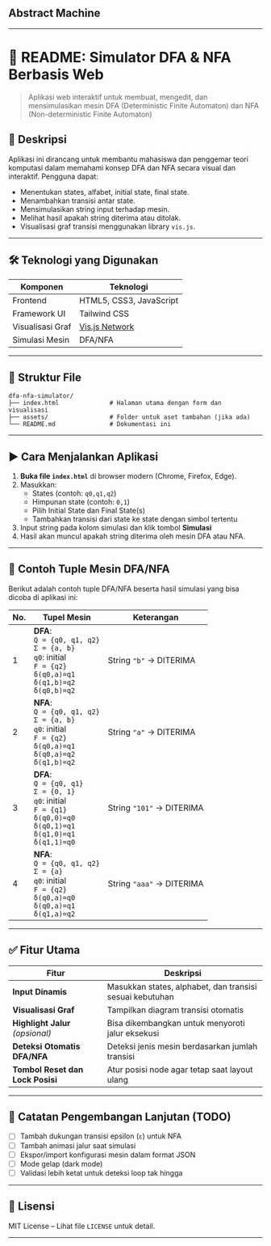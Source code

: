 ## Abstract Machine
---

# 📄 README: Simulator DFA & NFA Berbasis Web

> Aplikasi web interaktif untuk membuat, mengedit, dan mensimulasikan mesin DFA (Deterministic Finite Automaton) dan NFA (Non-deterministic Finite Automaton)

## 🔖 Deskripsi
Aplikasi ini dirancang untuk membantu mahasiswa dan penggemar teori komputasi dalam memahami konsep DFA dan NFA secara visual dan interaktif. Pengguna dapat:

- Menentukan states, alfabet, initial state, final state.
- Menambahkan transisi antar state.
- Mensimulasikan string input terhadap mesin.
- Melihat hasil apakah string diterima atau ditolak.
- Visualisasi graf transisi menggunakan library `vis.js`.

---

## 🛠 Teknologi yang Digunakan

| Komponen | Teknologi |
|----------|-----------|
| Frontend | HTML5, CSS3, JavaScript |
| Framework UI | Tailwind CSS |
| Visualisasi Graf | [Vis.js Network](https://visjs.github.io/vis-network/docs/network/) |
| Simulasi Mesin | DFA/NFA |

---

## 📁 Struktur File

```
dfa-nfa-simulator/
├── index.html              # Halaman utama dengan form dan visualisasi
├── assets/                 # Folder untuk aset tambahan (jika ada)
└── README.md               # Dokumentasi ini
```

---

## ▶ Cara Menjalankan Aplikasi

1. **Buka file `index.html`** di browser modern (Chrome, Firefox, Edge).
2. Masukkan:
   - States (contoh: `q0,q1,q2`)
   - Himpunan state (contoh: `0,1`)
   - Pilih Initial State dan Final State(s)
   - Tambahkan transisi dari state ke state dengan simbol tertentu
3. Input string pada kolom simulasi dan klik tombol **Simulasi**
4. Hasil akan muncul apakah string diterima oleh mesin DFA atau NFA.

---

## 🧪 Contoh Tuple Mesin DFA/NFA

Berikut adalah contoh tuple DFA/NFA beserta hasil simulasi yang bisa dicoba di aplikasi ini:

| No. | Tupel Mesin | Keterangan |
|-----|-------------|------------|
| 1   | **DFA**: <br>`Q = {q0, q1, q2}`<br>`Σ = {a, b}`<br>`q0`: initial<br>`F = {q2}`<br>`δ(q0,a)=q1`<br>`δ(q1,b)=q2`<br>`δ(q0,b)=q2` | String `"b"` → DITERIMA |
| 2   | **NFA**: <br>`Q = {q0, q1, q2}`<br>`Σ = {a, b}`<br>`q0`: initial<br>`F = {q2}`<br>`δ(q0,a)=q1`<br>`δ(q0,a)=q2`<br>`δ(q1,b)=q2` | String `"a"` → DITERIMA |
| 3   | **DFA**: <br>`Q = {q0, q1}`<br>`Σ = {0, 1}`<br>`q0`: initial<br>`F = {q1}`<br>`δ(q0,0)=q0`<br>`δ(q0,1)=q1`<br>`δ(q1,0)=q1`<br>`δ(q1,1)=q0` | String `"101"` → DITERIMA |
| 4   | **NFA**: <br>`Q = {q0, q1, q2}`<br>`Σ = {a}`<br>`q0`: initial<br>`F = {q2}`<br>`δ(q0,a)=q0`<br>`δ(q0,a)=q1`<br>`δ(q1,a)=q2` | String `"aaa"` → DITERIMA |

---

## ✅ Fitur Utama

| Fitur | Deskripsi |
|-------|-----------|
| **Input Dinamis** | Masukkan states, alphabet, dan transisi sesuai kebutuhan |
| **Visualisasi Graf** | Tampilkan diagram transisi otomatis |
| **Highlight Jalur** *(opsional)* | Bisa dikembangkan untuk menyoroti jalur eksekusi |
| **Deteksi Otomatis DFA/NFA** | Deteksi jenis mesin berdasarkan jumlah transisi |
| **Tombol Reset dan Lock Posisi** | Atur posisi node agar tetap saat layout ulang |

---

## 🧩 Catatan Pengembangan Lanjutan (TODO)

- [ ] Tambah dukungan transisi epsilon (`ε`) untuk NFA
- [ ] Tambah animasi jalur saat simulasi
- [ ] Ekspor/import konfigurasi mesin dalam format JSON
- [ ] Mode gelap (dark mode)
- [ ] Validasi lebih ketat untuk deteksi loop tak hingga

---

## 📝 Lisensi

MIT License – Lihat file `LICENSE` untuk detail.

---
